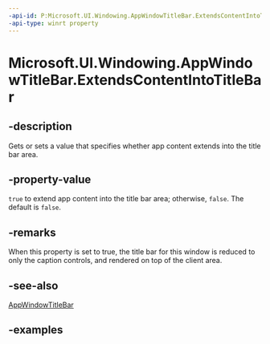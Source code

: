 ```yaml
---
-api-id: P:Microsoft.UI.Windowing.AppWindowTitleBar.ExtendsContentIntoTitleBar
-api-type: winrt property
---
```


# Microsoft.UI.Windowing.AppWindowTitleBar.ExtendsContentIntoTitleBar

<!--
public bool ExtendsContentIntoTitleBar { get; set; }
-->

## -description

Gets or sets a value that specifies whether app content extends into the title bar area.

## -property-value

`true` to extend app content into the title bar area; otherwise, `false`. The default is `false`.

## -remarks

When this property is set to true, the title bar for this window is reduced to only the caption controls, and rendered on top of the client area.

## -see-also

[AppWindowTitleBar](appwindowtitlebar.md)

## -examples
